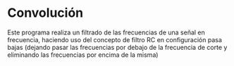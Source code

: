 # Convolución

Este programa realiza un filtrado de las frecuencias de una señal en frecuencia, haciendo uso del concepto de filtro RC en configuración pasa bajas (dejando pasar las frecuencias por debajo de la frecuencia de corte y eliminando las frecuencias por encima de la misma)
